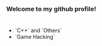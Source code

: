 <h3 id="my-skills"> Welcome to my github profile!</h3>

# 

<ul>
    <li>`C++` and `Others`</i>
    <li>`Game Hacking`</li>
</ul>
